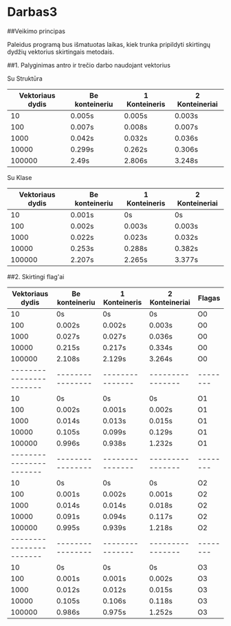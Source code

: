 ﻿# Darbas3

##Veikimo principas

Paleidus programą bus išmatuotas laikas, kiek trunka pripildyti skirtingų dydžių vektorius skirtingais metodais.


##1. Palyginimas antro ir trečio darbo naudojant vektorius

Su Struktūra

| Vektoriaus dydis      | Be konteineriu | 1 Konteineris | 2 Konteineriai |
|-----------------------|----------------|---------------|----------------|
|10                     |0.005s          |0.005s         |0.003s          |
|100                    |0.007s          |0.008s         |0.007s          |
|1000                   |0.042s          |0.032s         |0.036s          |
|10000                  |0.299s          |0.262s         |0.306s          |
|100000                 |2.49s           |2.806s         |3.248s          |

Su Klase

| Vektoriaus dydis      | Be konteineriu | 1 Konteineris | 2 Konteineriai |
|-----------------------|----------------|---------------|----------------|
|10                     |0.001s          |0s             |0s              |
|100                    |0.002s          |0.003s         |0.003s          |
|1000                   |0.022s          |0.023s         |0.032s          |
|10000                  |0.253s          |0.288s         |0.382s          |
|100000                 |2.207s          |2.265s         |3.377s          |

##2. Skirtingi flag'ai

| Vektoriaus dydis      | Be konteineriu | 1 Konteineris | 2 Konteineriai | Flagas |
|-----------------------|----------------|---------------|----------------|--------|
|10                     |0s              |0s             |0s              |   O0   |
|100                    |0.002s          |0.002s         |0.003s          |   O0   |
|1000                   |0.027s          |0.027s         |0.036s          |   O0   |
|10000                  |0.215s          |0.217s         |0.334s          |   O0   |
|100000                 |2.108s          |2.129s         |3.264s          |   O0   |
|-----------------------|----------------|---------------|----------------|--------|
|10                     |0s              |0s             |0s              |   O1   |
|100                    |0.002s          |0.001s         |0.002s          |   O1   |
|1000                   |0.014s          |0.013s         |0.015s          |   O1   |
|10000                  |0.105s          |0.099s         |0.129s          |   O1   |
|100000                 |0.996s          |0.938s         |1.232s          |   O1   |
|-----------------------|----------------|---------------|----------------|--------|
|10                     |0s              |0s             |0s              |   O2   |
|100                    |0.001s          |0.002s         |0.001s          |   O2   |
|1000                   |0.014s          |0.014s         |0.018s          |   O2   |
|10000                  |0.091s          |0.094s         |0.117s          |   O2   |
|100000                 |0.995s          |0.939s         |1.218s          |   O2   |
|-----------------------|----------------|---------------|----------------|--------|
|10                     |0s              |0s             |0s              |   O3   |
|100                    |0.001s          |0.001s         |0.002s          |   O3   |
|1000                   |0.012s          |0.012s         |0.015s          |   O3   |
|10000                  |0.105s          |0.106s         |0.118s          |   O3   |
|100000                 |0.986s          |0.975s         |1.252s          |   O3   |
